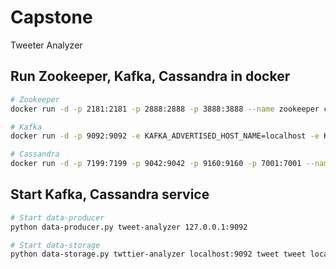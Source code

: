 # Capstone
Tweeter Analyzer

## Run Zookeeper, Kafka, Cassandra in docker
```sh
# Zookeeper
docker run -d -p 2181:2181 -p 2888:2888 -p 3888:3888 --name zookeeper confluent/zookeeper

# Kafka
docker run -d -p 9092:9092 -e KAFKA_ADVERTISED_HOST_NAME=localhost -e KAFKA_ADVERTISED_PORT=9092 --name kafka --link zookeeper:zookeeper confluent/kafka

# Cassandra
docker run -d -p 7199:7199 -p 9042:9042 -p 9160:9160 -p 7001:7001 --name cassandra cassandra:3.7
```

## Start Kafka, Cassandra service
```sh
# Start data-producer
python data-producer.py tweet-analyzer 127.0.0.1:9092

# Start data-storage
python data-storage.py twttier-analyzer localhost:9092 tweet tweet localhost
```
